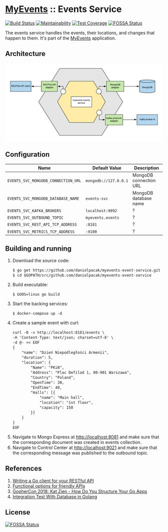 # [MyEvents](https://github.com/danielpacak/myevents) :: Events Service

[![Build Status](https://travis-ci.org/danielpacak/myevents-events-service.svg?branch=master)](https://travis-ci.org/danielpacak/myevents-events-service)
[![Maintainability](https://api.codeclimate.com/v1/badges/dcb05fb58271dc0f5006/maintainability)](https://codeclimate.com/github/danielpacak/myevents-events-service/maintainability)
[![Test Coverage](https://api.codeclimate.com/v1/badges/dcb05fb58271dc0f5006/test_coverage)](https://codeclimate.com/github/danielpacak/myevents-events-service/test_coverage)
[![FOSSA Status](https://app.fossa.io/api/projects/git%2Bgithub.com%2Fdanielpacak%2Fmyevents-events-service.svg?type=shield)](https://app.fossa.io/projects/git%2Bgithub.com%2Fdanielpacak%2Fmyevents-events-service?ref=badge_shield)

The events service handles the events, their locations, and changes that happen to them.
It's part of the [MyEvents](https://github.com/danielpacak/myevents) application.

## Architecture

![Architecture](docs/architecture.png)

## Configuration

| Name                                | Default Value         | Description            |
|-------------------------------------|-----------------------|------------------------|
| `EVENTS_SVC_MONGODB_CONNECTION_URL` | `mongodb://127.0.0.1` | MongoDB connection URL |
| `EVENTS_SVC_MONGODB_DATABASE_NAME`  | `events-svc`          | MongoDB database name  |
| `EVENTS_SVC_KAFKA_BROKERS`          | `localhost:9092`      | ? |
| `EVENTS_SVC_OUTBOUND_TOPIC`         | `myevents.events`     | ? |
| `EVENTS_SVC_REST_API_TCP_ADDRESS`   | `:8181`               | ? |
| `EVENTS_SVC_METRICS_TCP_ADDRESS`    | `:9100`               | ? |

## Building and running

1. Download the source code:
   ```
   $ go get https://github.com/danielpacak/myevents-event-service.git
   $ cd $GOPATH/src/github.com/danielpacak/myevents-event-service
   ```
2. Build executable:
   ```
   $ GOOS=linux go build
   ```
3. Start the backing services:
   ```
   $ docker-compose up -d
   ```
4. Create a sample event with curl:
   ```
   curl -0 -v http://localhost:8181/events \
   -H 'Content-Type: text/json; charset=utf-8' \
   -d @- << EOF
   {
       "name": "Dzień Niepodległości Armenii",
       "duration": 5,
       "location": {
           "Name": "PKiN",
           "Address": "Plac Defilad 1, 00-901 Warszawa",
           "Country": "Poland",
           "OpenTime": 30,
           "EndTime": 40,
           "Halls": [{
               "name": "Main hall",
               "location": "1st floor",
               "capacity": 150
           }]
       }
   }
   EOF
   ```
5. Navigate to Mongo Express at [http://localhost:8081](http://localhost:8081) and make sure
   that the corresponding document was created in events collection.
6. Navigate to Control Center at [http://localhost:9021](http://localhost:9021) and make sure
   that the corresponding message was published to the outbound topic.

## References

1. [Writing a Go client for your RESTful API](https://medium.com/@marcus.olsson/writing-a-go-client-for-your-restful-api-c193a2f4998c)
2. [Functional options for friendly APIs](https://dave.cheney.net/2014/10/17/functional-options-for-friendly-apis)
3. [GopherCon 2018: Kat Zien - How Do You Structure Your Go Apps](https://www.youtube.com/watch?v=oL6JBUk6tj0)
4. [Integration Test With Database in Golang](https://hackernoon.com/integration-test-with-database-in-golang-355dc123fdc9)


## License
[![FOSSA Status](https://app.fossa.io/api/projects/git%2Bgithub.com%2Fdanielpacak%2Fmyevents-events-service.svg?type=large)](https://app.fossa.io/projects/git%2Bgithub.com%2Fdanielpacak%2Fmyevents-events-service?ref=badge_large)